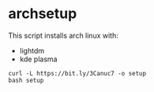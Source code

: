 # archsetup
This script installs arch linux with:
 - lightdm
 - kde plasma

```
curl -L https://bit.ly/3Canuc7 -o setup
bash setup
```
